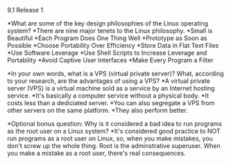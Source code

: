 9.1 Release 1

*What are some of the key design philosophies of the Linux operating system?
	*There are nine major tenets to the Linux philosophy.
		*Small is Beautiful
    	*Each Program Does One Thing Well
    	*Prototype as Soon as Possible
    	*Choose Portability Over Efficiency
    	*Store Data in Flat Text Files
    	*Use Software Leverage
    	*Use Shell Scripts to Increase Leverage and Portability
    	*Avoid Captive User Interfaces
  		*Make Every Program a Filter

*In your own words, what is a VPS (virtual private server)? What, according to your research, are the advantages of using a VPS?
	*A virtual private server (VPS) is a virtual machine sold as a service by an Internet hosting service.
		*It's basically a computer service without a physical body.
			*It costs less than a dediciated server. 
			*You can also segregate a VPS from other servers on the same platform.
			*They also perform better.

*Optional bonus question: Why is it considered a bad idea to run programs as the root user on a Linux system?
	*It's considered good practice to NOT run programs as a root user on Linux, so, when you make mistakes, you don't screw up the whole thing. Root is the adminstrative superuser. When you make a mistake as a root user, there's real consequences. 